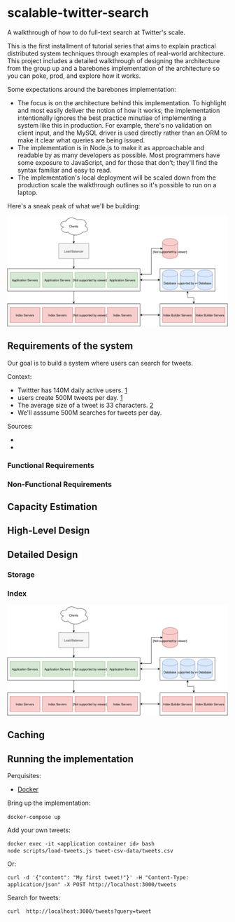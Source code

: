 # scalable-twitter-search
A walkthrough of how to do full-text search at Twitter's scale. 

This is the first installment of tutorial series that aims to explain practical distributed system techniques through examples of real-world architecture. This project includes a detailed walkthrough of designing the architecture from the group up and a barebones implementation of the architecture so you can poke, prod, and explore how it works. 


Some expectations around the barebones implementation: 

- The focus is on the architecture behind this implementation. To highlight and most easily deliver the notion of how it works; the implementation intentionally ignores the best practice minutiae of implementing a system like this in production. For example, there's no validation on client input, and the MySQL driver is used directly rather than an ORM to make it clear what queries are being issued. 
- The implementation is in Node.js to make it as approachable and readable by as many developers as possible. Most programmers have some exposure to JavaScript, and for those that don't; they'll find the syntax familiar and easy to read. 
- The implementation's local deployment will be scaled down from the production scale the walkthrough outlines so it's possible to run on a laptop. 

Here's a sneak peak of what we'll be building: 

![architecutre diagram](./docs/scalable-twitter-search.svg)

## Requirements of the system
Our goal is to build a system where users can search for tweets. 

Context: 
- Twittter has 140M daily active users. [1]
- users create 500M tweets per day. [1]
- The average size of a tweet is 33 characters. [2]
- We'll asssume 500M searches for tweets per day. 


Sources: 
- [1]:https://www.omnicoreagency.com/twitter-statistics/
- [2]:https://techcrunch.com/2018/10/30/twitters-doubling-of-character-count-from-140-to-280-had-little-impact-on-length-of-tweets/

### Functional Requirements

### Non-Functional Requirements

## Capacity Estimation

## High-Level Design

## Detailed Design 

### Storage

### Index
![arch diagram](./docs/scalable-twitter-search.svg)

## Caching

## Running the implementation

Perquisites: 

- [Docker](https://www.docker.com/products/docker-desktop)

Bring up the implementation:

`docker-compose up`

Add your own tweets:

```
docker exec -it <application container id> bash
node scripts/load-tweets.js tweet-csv-data/tweets.csv
```

Or: 

```
curl -d '{"content": "My first tweet!"}' -H "Content-Type: application/json" -X POST http://localhost:3000/tweets
```

Search for tweets: 

```
curl  http://localhost:3000/tweets?query=tweet
```
